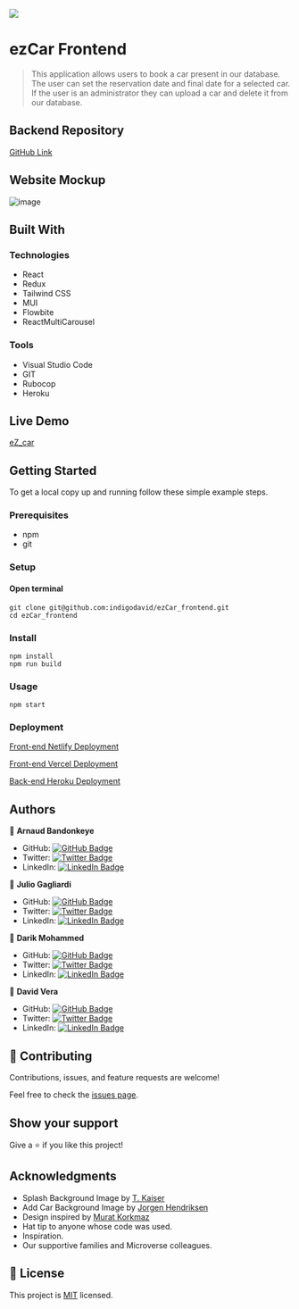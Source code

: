 ![](https://img.shields.io/badge/Microverse-blueviolet)

# ezCar Frontend

> This application allows users to book a car present in our database. The user can set the reservation date and final date for a selected car. If the user is an administrator they can upload a car and delete it from our database.

## Backend Repository

[GitHub Link](https://github.com/indigodavid/ezCar_backend)

## Website Mockup

![image](https://user-images.githubusercontent.com/97900045/199352101-f54edc23-87d4-4bbe-bcbc-958740165301.png)

## Built With

### Technologies
- React
- Redux
- Tailwind CSS
- MUI
- Flowbite
- ReactMultiCarousel

### Tools
- Visual Studio Code
- GIT
- Rubocop
- Heroku 

## Live Demo

[eZ_car](https://ezcar.netlify.app/)


## Getting Started

To get a local copy up and running follow these simple example steps.

### Prerequisites
- npm 
- git

### Setup

#### Open terminal

    git clone git@github.com:indigodavid/ezCar_frontend.git
    cd ezCar_frontend
   
### Install
    npm install 
    npm run build
### Usage
    npm start

### Deployment

[Front-end Netlify Deployment](https://ezcar.netlify.app/) 

[Front-end Vercel Deployment](https://ez-car-frontend-1ojf.vercel.app/) 

[Back-end Heroku Deployment](https://ezcar-backend.herokuapp.com/)

## Authors

👤 **Arnaud Bandonkeye**

- GitHub: [![GitHub Badge](https://img.shields.io/badge/-ArnaudBand-white?logo=GitHub&logoColor=181717&style=plastic)](https://github.com/ArnaudBand)
- Twitter: [![Twitter Badge](https://img.shields.io/badge/-@ba104781-white?logo=Twitter&logoColor=1DA1F2&style=plastic)](https://twitter.com/@ba104781)
- LinkedIn: [![LinkedIn Badge](https://img.shields.io/badge/-ArnaudBandonkeye-white?logo=LinkedIn&logoColor=1DA1F2&style=plastic)](https://linkedin.com/in/ArnaudBandonkeye/)

👤 **Julio Gagliardi**

- GitHub: [![GitHub Badge](https://img.shields.io/badge/-BregornOriginal-white?logo=GitHub&logoColor=181717&style=plastic)](https://github.com/BregornOriginal)
- Twitter: [![Twitter Badge](https://img.shields.io/badge/-Bregorn-white?logo=Twitter&logoColor=1DA1F2&style=plastic)](https://twitter.com/Bregorn)
- LinkedIn: [![LinkedIn Badge](https://img.shields.io/badge/-JulioGagliardi-white?logo=LinkedIn&logoColor=1DA1F2&style=plastic)](https://www.linkedin.com/in/julio-gagliardi/)

👤 **Darik Mohammed**

- GitHub: [![GitHub Badge](https://img.shields.io/badge/-darikmohammed-white?logo=GitHub&logoColor=181717&style=plastic)](https://github.com/darikmohammed)
- Twitter: [![Twitter Badge](https://img.shields.io/badge/-r_darik-white?logo=Twitter&logoColor=1DA1F2&style=plastic)](https://twitter.com/r_darik)
- LinkedIn: [![LinkedIn Badge](https://img.shields.io/badge/-darikmohammed-white?logo=LinkedIn&logoColor=1DA1F2&style=plastic)](https://linkedin.com/in/darikmohammed/)

👤 **David Vera**

- GitHub: [![GitHub Badge](https://img.shields.io/badge/-indigodavid-white?logo=GitHub&logoColor=181717&style=plastic)](https://github.com/indigodavid)
- Twitter: [![Twitter Badge](https://img.shields.io/badge/-indigo1987-white?logo=Twitter&logoColor=1DA1F2&style=plastic)](https://twitter.com/indigo1987)
- LinkedIn: [![LinkedIn Badge](https://img.shields.io/badge/-davidveracastillo-white?logo=LinkedIn&logoColor=1DA1F2&style=plastic)](https://linkedin.com/in/davidveracastillo/)

## 🤝 Contributing

Contributions, issues, and feature requests are welcome!

Feel free to check the [issues page](../../issues/).

## Show your support

Give a ⭐️ if you like this project!

## Acknowledgments

- Splash Background Image by [T. Kaiser](https://unsplash.com/@tkaiser)
- Add Car Background Image by [Jorgen Hendriksen](https://unsplash.com/@jor9en)
- Design inspired by [Murat Korkmaz](https://www.behance.net/muratk) 
- Hat tip to anyone whose code was used.
- Inspiration.
- Our supportive families and Microverse colleagues.

## 📝 License

This project is [MIT](./LICENSE) licensed.
